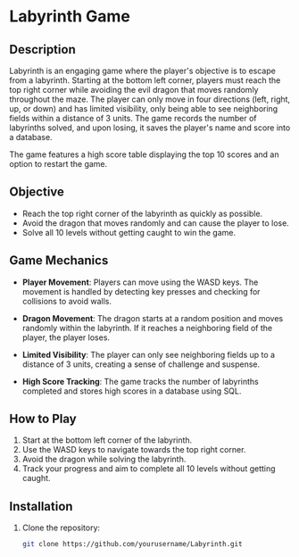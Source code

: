 # Labyrinth Game

## Description

Labyrinth is an engaging game where the player's objective is to escape from a labyrinth. Starting at the bottom left corner, players must reach the top right corner while avoiding the evil dragon that moves randomly throughout the maze. The player can only move in four directions (left, right, up, or down) and has limited visibility, only being able to see neighboring fields within a distance of 3 units. The game records the number of labyrinths solved, and upon losing, it saves the player's name and score into a database. 

The game features a high score table displaying the top 10 scores and an option to restart the game.

## Objective

- Reach the top right corner of the labyrinth as quickly as possible.
- Avoid the dragon that moves randomly and can cause the player to lose.
- Solve all 10 levels without getting caught to win the game.

## Game Mechanics

- **Player Movement**: Players can move using the WASD keys. The movement is handled by detecting key presses and checking for collisions to avoid walls.
  
- **Dragon Movement**: The dragon starts at a random position and moves randomly within the labyrinth. If it reaches a neighboring field of the player, the player loses.

- **Limited Visibility**: The player can only see neighboring fields up to a distance of 3 units, creating a sense of challenge and suspense.

- **High Score Tracking**: The game tracks the number of labyrinths completed and stores high scores in a database using SQL.
  

## How to Play

1. Start at the bottom left corner of the labyrinth.
2. Use the WASD keys to navigate towards the top right corner.
3. Avoid the dragon while solving the labyrinth.
4. Track your progress and aim to complete all 10 levels without getting caught.

## Installation

1. Clone the repository:
   ```bash
   git clone https://github.com/yourusername/Labyrinth.git
